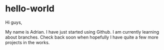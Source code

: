 # hello-world

Hi guys,

My name is Adrian. I have just started using Github. I am currently learning about branches.
Check back soon when hopefully I have quite a few more projects in the works. 
